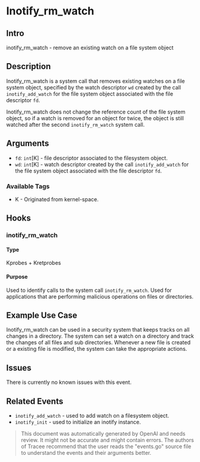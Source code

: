 
# Inotify_rm_watch

## Intro
inotify_rm_watch - remove an existing watch on a file system object

## Description
Inotify_rm_watch is a system call that removes existing watches on a file system object, specified by the watch descriptor `wd` created by the call `inotify_add_watch` for the file system object associated with the file descriptor `fd`.

Inotify_rm_watch does not change the reference count of the file system object, so if a watch is removed for an object for twice, the object is still watched after the second `inotify_rm_watch` system call.

## Arguments
* `fd`: `int`[K] - file descriptor associated to the filesystem object.
* `wd`: `int`[K] - watch descriptor created by the call `inotify_add_watch` for the file system object associated with the file descriptor `fd`.

### Available Tags
* K - Originated from kernel-space.

## Hooks
### inotify_rm_watch
#### Type
Kprobes + Kretprobes
#### Purpose
Used to identify calls to the system call `inotify_rm_watch`. Used for applications
that are performing malicious operations on files or directories.


## Example Use Case
Inotify_rm_watch can be used in a security system that keeps tracks on all changes
in a directory. The system can set a watch on a directory and track the changes
of all files and sub directories. Whenever a new file is created or a existing
file is modified, the system can take the appropriate actions.

## Issues
There is currently no known issues with this event.

## Related Events
* `inotify_add_watch` - used to add watch on a filesystem object.
* `inotify_init` - used to initialize an inotify instance.

> This document was automatically generated by OpenAI and needs review. It might
> not be accurate and might contain errors. The authors of Tracee recommend that
> the user reads the "events.go" source file to understand the events and their
> arguments better.
